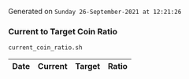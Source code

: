 Generated on `Sunday 26-September-2021 at 12:21:26`

### Current to Target Coin Ratio
`current_coin_ratio.sh`

Date|Current|Target|Ratio
---|---|---|---
